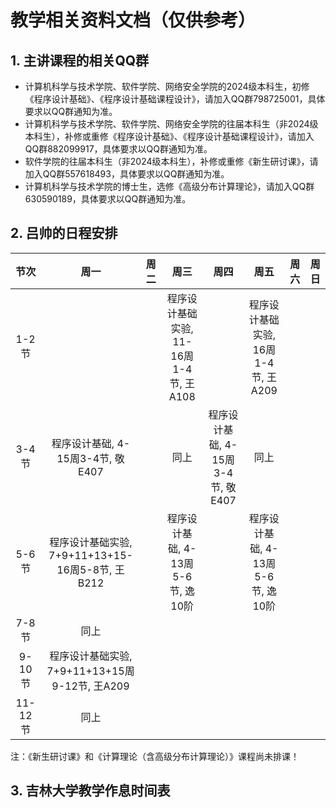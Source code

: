 # 教学相关资料文档（仅供参考）

## 1. 主讲课程的相关QQ群
+ 计算机科学与技术学院、软件学院、网络安全学院的2024级本科生，初修《程序设计基础》、《程序设计基础课程设计》，请加入QQ群798725001，具体要求以QQ群通知为准。
+ 计算机科学与技术学院、软件学院、网络安全学院的往届本科生（非2024级本科生），补修或重修《程序设计基础》、《程序设计基础课程设计》，请加入QQ群882099917，具体要求以QQ群通知为准。
+ 软件学院的往届本科生（非2024级本科生），补修或重修《新生研讨课》，请加入QQ群557618493，具体要求以QQ群通知为准。
+ 计算机科学与技术学院的博士生，选修《高级分布计算理论》，请加入QQ群630590189，具体要求以QQ群通知为准。

## 2. 吕帅的日程安排

节次|周一|周二|周三|周四|周五|周六|周日
:-:|:-:|:-:|:-:|:-:|:-:|:-:|:-:
1-2节|||程序设计基础实验, 11-16周1-4节, 王A108||程序设计基础实验, 16周1-4节, 王A209||
3-4节|程序设计基础, 4-15周3-4节, 敬E407||同上|程序设计基础, 4-15周3-4节, 敬E407|同上||
5-6节|程序设计基础实验, 7+9+11+13+15-16周5-8节, 王B212||程序设计基础, 4-13周5-6节, 逸10阶||程序设计基础, 4-13周5-6节, 逸10阶||
7-8节|同上||||||
9-10节|程序设计基础实验, 7+9+11+13+15周9-12节, 王A209||||||
11-12节|同上||||||

注：《新生研讨课》和《计算理论（含高级分布计算理论）》课程尚未排课！

## 3. 吉林大学教学作息时间表
